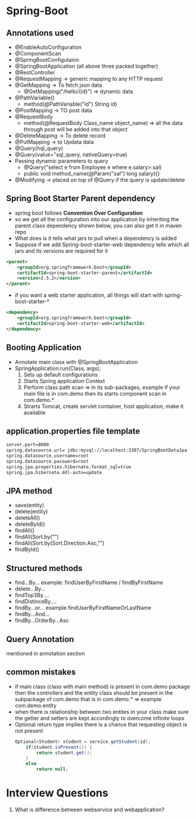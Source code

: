 # Spring-Boot

## Annotations used
- @EnableAutoConfiguration
- @ComponentScan
- @SpringBootConfigutaion
- @SpringBootApplication (all above three packed together)
- @RestController
- @RequestMapping -> generic mapping to any HTTP request
- @GetMapping -> To fetch json data
	- @GetMapping("/hello/{id}") => dynamic data
- @PathVariable()
	- method(@PathVariable("id") String id)
- @PostMapping -> TO post data
- @RequestBody
	- method(@RequestBody Class_name object_name) => all the data through post will be added into that object
- @DeleteMapping -> To delete record
- @PutMapping -> to Updata data
- @Query(hql_query)
- @Query(value="sql_query, nativeQuery=true)
- Passing dynamic parameters to query
	- @Query("select e from Employee e where e.salary>:sal)
	- public void method_name(@Param("sal") long salary){}
- @Modifying -> placed on top of @Query if the query is update/delete

## Spring Boot Starter Parent dependency
- spring boot follows **Convention Over Configuration**
- so we get all the configuration into our application by inheriting the parent class dependency shown below, you can also get it in maven repo
- What <parent> does is it tells what jars to pull when a dependency is added
- Suppose if we add Spring-boot-starter-web dependency <parent> tells which all jars and its versions are required for it
	
```xml
<parent>
    <groupId>org.springframework.boot</groupId>
	<artifactId>spring-boot-starter-parent</artifactId>
	<version>2.5.2</version>
</parent>
```
- if you want a web starter application, all things will start with spring-boot-starter-*
```xml
<dependency>
	<groupId>org.springframework.boot</groupId>
	<artifactId>spring-boot-starter-web</artifactId>
</dependency>
```


## Booting Application
- Annotate main class with @SpringBootApplication
- SpringApplication.run(Class, args);
	1. Sets up default configurations
	2. Starts Spring application Context
	3. Perform class path scan => in its sub-packages, example if your main file is in com.demo then its starts component scan in com.demo.*
	4. Strarts Tomcat, create servlet container, host application, make it available

## application.properties file template

```xml
server.port=8080
spring.datasource.url= jdbc:mysql://localhost:3307/SpringBootDataJpa
spring.datasource.username=root
spring.datasource.password=root
spring.jpa.properties.hibernate.format_sql=true
spring.jpa.hibernate.ddl-auto=update
```
## JPA method
- save(entity)
- delete(entity)
- deleteAll()
- deleteById()
- findAll()
- findAll(Sort.by("")
- findAll(Sort.by(Sort.Direction.Asc,"")
- findById()
	
## Structured methods
- find...By...    example: findUserByFirstName / findByFirstName
- delete...By...
- findTop3By....
- findDistinceBy....
- findBy...or...  example findUserByFirstNameOrLastName
- findBy...And...
- findBy...OrderBy...Asc
	
## Query Annotation
mentioned in annotation section
	
	
	
## common mistakes
- if main class (class with main method) is present in com.demo package then the controllers and the entity class should be present in the subpackage of com.demo that is in com.demo.* => example com.demo.entity
- when there is relationship between two entites in your class make sure the getter and setters are kept accordingly to overcome infinite loops
- Optional return type implies there is a chance that requesting object is not present
	```java
	Optional<Student> student = service.getStudent(id);
		if(student.isPresent()) {
			return student.get();
		}
		else 
			return null;
	```
	
# Interview Questions
1. What is difference between webservice and webapplication?

